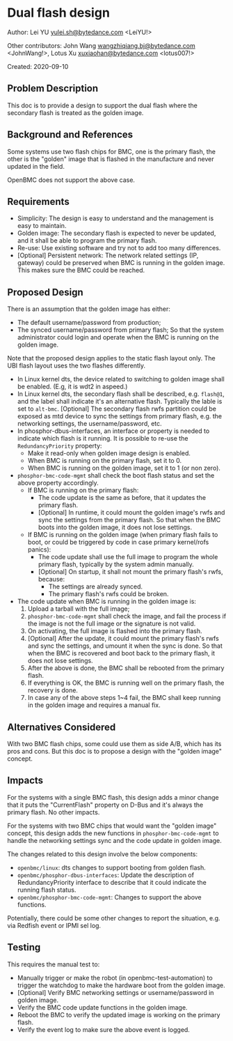 # Dual flash design

Author: Lei YU <yulei.sh@bytedance.com> <LeiYU!>

Other contributors: John Wang <wangzhiqiang.bj@bytedance.com> <JohnWang!>,
                    Lotus Xu <xuxiaohan@bytedance.com> <lotus007!>

Created: 2020-09-10


## Problem Description

This doc is to provide a design to support the dual flash where the secondary
flash is treated as the golden image.


## Background and References

Some systems use two flash chips for BMC, one is the primary flash, the other
is the "golden" image that is flashed in the manufacture and never updated in
the field.

OpenBMC does not support the above case.


## Requirements

- Simplicity: The design is easy to understand and the management is easy to
  maintain.
- Golden image: The secondary flash is expected to never be updated, and it
  shall be able to program the primary flash.
- Re-use: Use existing software and try not to add too many differences.
- [Optional] Persistent network: The network related settings (IP, gateway)
  could be preserved when BMC is running in the golden image. This makes sure
  the BMC could be reached.


## Proposed Design

There is an assumption that the golden image has either:
* The default username/password from production;
* The synced username/password from primary flash;
So that the system administrator could login and operate when the BMC is
running on the golden image.

Note that the proposed design applies to the static flash layout only. The UBI
flash layout uses the two flashes differently.

* In Linux kernel dts, the device related to switching to golden image shall
  be enabled. (E.g, it is wdt2 in aspeed.)
* In Linux kernel dts, the secondary flash shall be described, e.g. `flash@1`,
  and the label shall indicate it's an alternative flash. Typically the lable
  is set to `alt-bmc`.
  [Optional] The secondary flash rwfs partition could be exposed as mtd device to
  sync the settings from primary flash, e.g. the networking settings, the
  username/password, etc.
* In phosphor-dbus-interfaces, an interface or property is needed to indicate
  which flash is it running.
  It is possible to re-use the `RedundancyPriority` property:
  * Make it read-only when golden image design is enabled.
  * When BMC is running on the primary flash, set it to 0.
  * When BMC is running on the golden image, set it to 1 (or non zero).
* `phosphor-bmc-code-mgmt` shall check the boot flash status and set the above
  property accordingly.
   * If BMC is running on the primary flash:
      * The code update is the same as before, that it updates the primary
        flash.
      * [Optional] In runtime, it could mount the golden image's rwfs and sync
        the settings from the primary flash. So that when the BMC boots into
        the golden image, it does not lose settings.
   * If BMC is running on the golden image (when primary flash fails to boot,
     or could be triggered by code in case primary kernel/rofs panics):
      * The code update shall use the full image to program the whole primary
        flash, typically by the system admin manually.
      * [Optional] On startup, it shall not mount the primary flash's rwfs,
        because:
        * The settings are already synced.
        * The primary flash's rwfs could be broken.
* The code update when BMC is running in the golden image is:
   1. Upload a tarball with the full image;
   2. `phosphor-bmc-code-mgmt` shall check the image, and fail the process if
      the image is not the full image or the signature is not valid.
   3. On activating, the full image is flashed into the primary flash.
   4. [Optional] After the update, it could mount the primary flash's rwfs and
      sync the settings, and umount it when the sync is done. So that when the
      BMC is recovered and boot back to the primary flash, it does not lose
      settings.
   5. After the above is done, the BMC shall be rebooted from the primary flash.
   6. If everything is OK, the BMC is running well on the primary flash, the
      recovery is done.
   7. In case any of the above steps 1~4 fail, the BMC shall keep running in
      the golden image and requires a manual fix.


## Alternatives Considered

With two BMC flash chips, some could use them as side A/B, which has its pros
and cons.
But this doc is to propose a design with the "golden image" concept.


## Impacts

For the systems with a single BMC flash, this design adds a minor change that
it puts the "CurrentFlash" property on D-Bus and it's always the primary flash.
No other impacts.

For the systems with two BMC chips that would want the "golden image" concept,
this design adds the new functions in `phosphor-bmc-code-mgmt` to handle the
networking settings sync and the code update in golden image.

The changes related to this design involve the below components:

- `openbmc/linux`: dts changes to support booting from golden flash.
- `openbmc/phosphor-dbus-interfaces`: Update the description of
   RedundancyPriority interface to describe that it could indicate the running
   flash status.
- `openbmc/phosphor-bmc-code-mgmt`: Changes to support the above functions.

Potentially, there could be some other changes to report the situation, e.g.
via Redfish event or IPMI sel log.

## Testing

This requires the manual test to:
* Manually trigger or make the robot (in openbmc-test-automation) to trigger
  the watchdog to make the hardware boot from the golden image.
* [Optional] Verify BMC networking settings or username/password in golden
  image.
* Verify the BMC code update functions in the golden image.
* Reboot the BMC to verify the updated image is working on the primary flash.
* Verify the event log to make sure the above event is logged.

